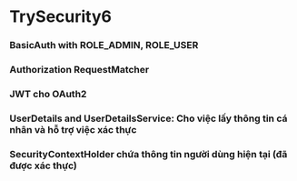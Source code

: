 # TrySecurity6
### BasicAuth with ROLE_ADMIN, ROLE_USER
### Authorization RequestMatcher
### JWT cho OAuth2
### UserDetails and UserDetailsService: Cho việc lấy thông tin cá nhân và hỗ trợ việc xác thực 
### SecurityContextHolder chứa thông tin người dùng hiện tại (đã được xác thực) 
